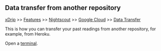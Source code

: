 ## Data transfer from another repository
[xDrip](../../README.md) >> [Features](../Features_page.md) >> [Nightscout](../Nightscout_page.md) >> [Google Cloud](./GoogleCloud.md) >> [Data Transfer](./GC_Transfer.md)  
  
This is how you can transfer your past readings from another repository, for example, from Heroku.  
  
Open a [terminal](./Terminal).  

